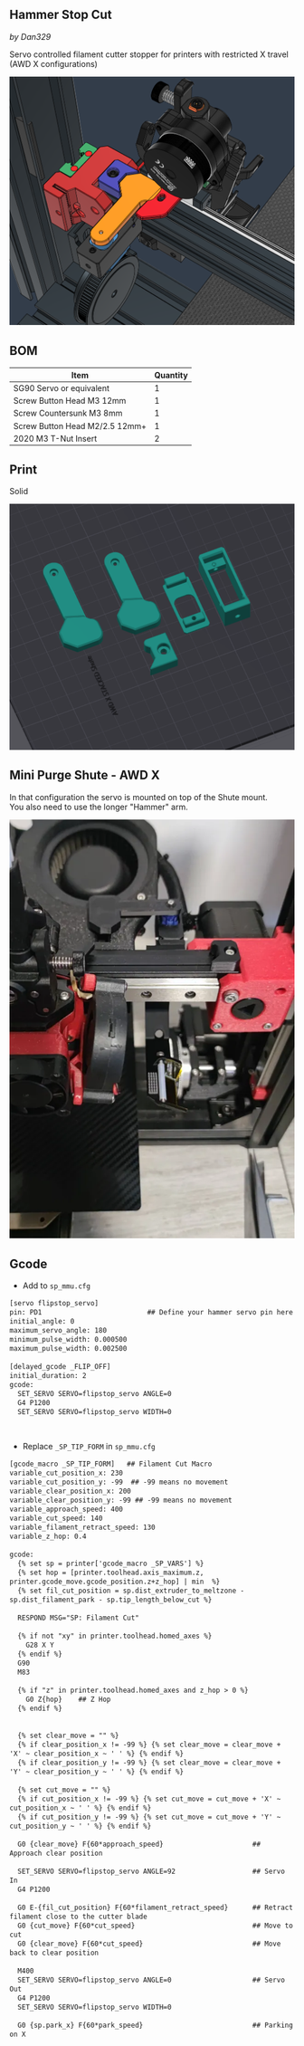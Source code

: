 
## Hammer Stop Cut
*by Dan329*

Servo controlled filament cutter stopper for printers with restricted X travel (AWD X configurations)

![](Images/1.png)



## BOM

Item | Quantity
-|- 
SG90 Servo or equivalent  | 1
Screw Button Head M3 12mm  | 1
Screw Countersunk M3 8mm  | 1
Screw Button Head M2/2.5 12mm+  | 1
2020 M3 T-Nut Insert   | 2



## Print

Solid

![](Images/2.png)

## Mini Purge Shute - AWD X

In that configuration the servo is mounted on top of the Shute mount.  
You also need to use the longer "Hammer" arm.

![](Images/3.png)


## Gcode

- Add to `sp_mmu.cfg`

```
[servo flipstop_servo]
pin: PD1                          ## Define your hammer servo pin here
initial_angle: 0
maximum_servo_angle: 180
minimum_pulse_width: 0.000500
maximum_pulse_width: 0.002500

[delayed_gcode _FLIP_OFF]
initial_duration: 2
gcode:
  SET_SERVO SERVO=flipstop_servo ANGLE=0
  G4 P1200
  SET_SERVO SERVO=flipstop_servo WIDTH=0
```

<br>

- Replace `_SP_TIP_FORM` in `sp_mmu.cfg`  

```
[gcode_macro _SP_TIP_FORM]   ## Filament Cut Macro
variable_cut_position_x: 230
variable_cut_position_y: -99  ## -99 means no movement
variable_clear_position_x: 200 
variable_clear_position_y: -99 ## -99 means no movement
variable_approach_speed: 400
variable_cut_speed: 140
variable_filament_retract_speed: 130
variable_z_hop: 0.4

gcode:  
  {% set sp = printer['gcode_macro _SP_VARS'] %}
  {% set hop = [printer.toolhead.axis_maximum.z, printer.gcode_move.gcode_position.z+z_hop] | min  %} 
  {% set fil_cut_position = sp.dist_extruder_to_meltzone - sp.dist_filament_park - sp.tip_length_below_cut %}
  
  RESPOND MSG="SP: Filament Cut"

  {% if not "xy" in printer.toolhead.homed_axes %}
    G28 X Y
  {% endif %}
  G90
  M83

  {% if "z" in printer.toolhead.homed_axes and z_hop > 0 %}
    G0 Z{hop}    ## Z Hop
  {% endif %}
  

  {% set clear_move = "" %}
  {% if clear_position_x != -99 %} {% set clear_move = clear_move + 'X' ~ clear_position_x ~ ' ' %} {% endif %}
  {% if clear_position_y != -99 %} {% set clear_move = clear_move + 'Y' ~ clear_position_y ~ ' ' %} {% endif %}

  {% set cut_move = "" %}
  {% if cut_position_x != -99 %} {% set cut_move = cut_move + 'X' ~ cut_position_x ~ ' ' %} {% endif %}
  {% if cut_position_y != -99 %} {% set cut_move = cut_move + 'Y' ~ cut_position_y ~ ' ' %} {% endif %}

  G0 {clear_move} F{60*approach_speed}                      ## Approach clear position
  
  SET_SERVO SERVO=flipstop_servo ANGLE=92                   ## Servo In
  G4 P1200
  
  G0 E-{fil_cut_position} F{60*filament_retract_speed}      ## Retract filament close to the cutter blade
  G0 {cut_move} F{60*cut_speed}                             ## Move to cut
  G0 {clear_move} F{60*cut_speed}                           ## Move back to clear position
  
  M400
  SET_SERVO SERVO=flipstop_servo ANGLE=0                    ## Servo Out
  G4 P1200
  SET_SERVO SERVO=flipstop_servo WIDTH=0

  G0 {sp.park_x} F{60*park_speed}                           ## Parking on X


```

